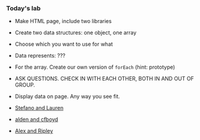 ### Today's lab
 - Make HTML page, include two libraries
 - Create two data structures: one object, one array
 - Choose which you want to use for what
 - Data represents: ???
 - For the array. Create our own version of `forEach` (hint: prototype)
 - ASK QUESTIONS. CHECK IN WITH EACH OTHER, BOTH IN AND OUT OF GROUP.
 - Display data on page. Any way you see fit.

 - [Stefano and Lauren](https://github.com/StefanoDeVuono/todays_lab)
 - [alden and cfboyd](https://github.com/miamiww/knightsFU)
 - [Alex and Ripley](https://github.com/apenman/CCI/tree/master/28jan)
